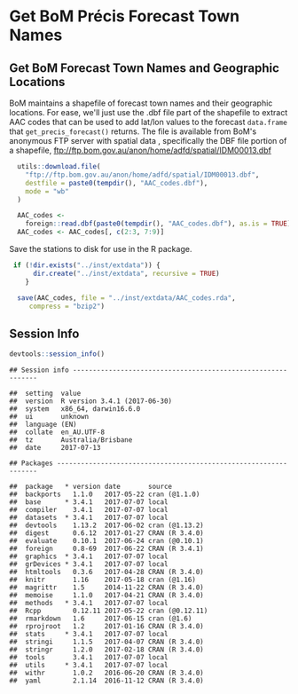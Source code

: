 Get BoM Précis Forecast Town Names
================

Get BoM Forecast Town Names and Geographic Locations
----------------------------------------------------

BoM maintains a shapefile of forecast town names and their geographic locations. For ease, we'll just use the .dbf file part of the shapefile to extract AAC codes that can be used to add lat/lon values to the forecast `data.frame` that `get_precis_forecast()` returns. The file is available from BoM's anonymous FTP server with spatial data , specifically the DBF file portion of a shapefile, <ftp://ftp.bom.gov.au/anon/home/adfd/spatial/IDM00013.dbf>

``` r
  utils::download.file(
    "ftp://ftp.bom.gov.au/anon/home/adfd/spatial/IDM00013.dbf",
    destfile = paste0(tempdir(), "AAC_codes.dbf"),
    mode = "wb"
  )

  AAC_codes <-
    foreign::read.dbf(paste0(tempdir(), "AAC_codes.dbf"), as.is = TRUE)
  AAC_codes <- AAC_codes[, c(2:3, 7:9)]
```

Save the stations to disk for use in the R package.

``` r
 if (!dir.exists("../inst/extdata")) {
      dir.create("../inst/extdata", recursive = TRUE)
    }

  save(AAC_codes, file = "../inst/extdata/AAC_codes.rda",
     compress = "bzip2")
```

Session Info
------------

``` r
devtools::session_info()
```

    ## Session info -------------------------------------------------------------

    ##  setting  value                       
    ##  version  R version 3.4.1 (2017-06-30)
    ##  system   x86_64, darwin16.6.0        
    ##  ui       unknown                     
    ##  language (EN)                        
    ##  collate  en_AU.UTF-8                 
    ##  tz       Australia/Brisbane          
    ##  date     2017-07-13

    ## Packages -----------------------------------------------------------------

    ##  package   * version date       source         
    ##  backports   1.1.0   2017-05-22 cran (@1.1.0)  
    ##  base      * 3.4.1   2017-07-07 local          
    ##  compiler    3.4.1   2017-07-07 local          
    ##  datasets  * 3.4.1   2017-07-07 local          
    ##  devtools    1.13.2  2017-06-02 cran (@1.13.2) 
    ##  digest      0.6.12  2017-01-27 CRAN (R 3.4.0) 
    ##  evaluate    0.10.1  2017-06-24 cran (@0.10.1) 
    ##  foreign     0.8-69  2017-06-22 CRAN (R 3.4.1) 
    ##  graphics  * 3.4.1   2017-07-07 local          
    ##  grDevices * 3.4.1   2017-07-07 local          
    ##  htmltools   0.3.6   2017-04-28 CRAN (R 3.4.0) 
    ##  knitr       1.16    2017-05-18 cran (@1.16)   
    ##  magrittr    1.5     2014-11-22 CRAN (R 3.4.0) 
    ##  memoise     1.1.0   2017-04-21 CRAN (R 3.4.0) 
    ##  methods   * 3.4.1   2017-07-07 local          
    ##  Rcpp        0.12.11 2017-05-22 cran (@0.12.11)
    ##  rmarkdown   1.6     2017-06-15 cran (@1.6)    
    ##  rprojroot   1.2     2017-01-16 CRAN (R 3.4.0) 
    ##  stats     * 3.4.1   2017-07-07 local          
    ##  stringi     1.1.5   2017-04-07 CRAN (R 3.4.0) 
    ##  stringr     1.2.0   2017-02-18 CRAN (R 3.4.0) 
    ##  tools       3.4.1   2017-07-07 local          
    ##  utils     * 3.4.1   2017-07-07 local          
    ##  withr       1.0.2   2016-06-20 CRAN (R 3.4.0) 
    ##  yaml        2.1.14  2016-11-12 CRAN (R 3.4.0)
